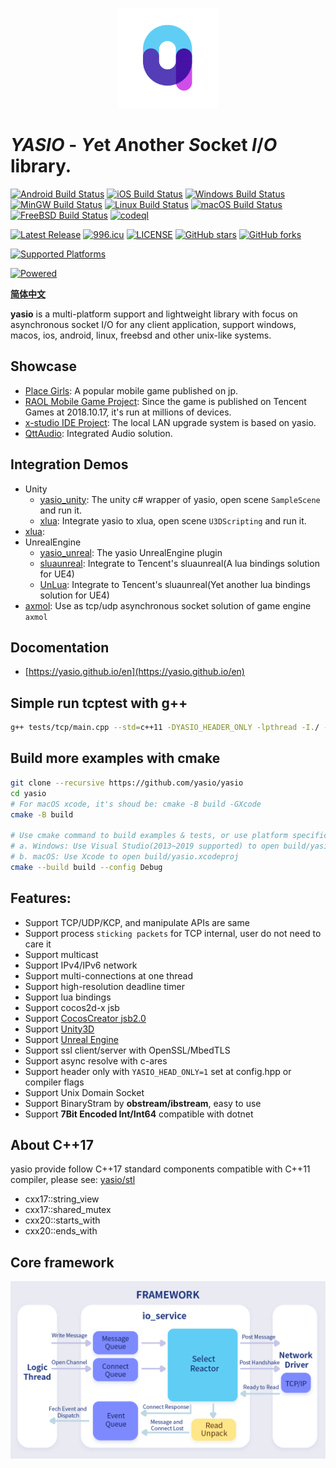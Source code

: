 <p align="center"><a href="https://yasio.github.io/yasio" target="_blank" rel="noopener noreferrer"><img width="160" src="docs/assets/images/logo.png" alt="yasio logo"></a></p>

# *YASIO* - *Y*et *A*nother *S*ocket *I*/*O* library.

[![Android Build Status](https://github.com/yasio/yasio/workflows/android/badge.svg)](https://github.com/yasio/yasio/actions?query=workflow%3Aandroid)
[![iOS Build Status](https://github.com/yasio/yasio/workflows/ios/badge.svg)](https://github.com/yasio/yasio/actions?query=workflow%3Aios)
[![Windows Build Status](https://github.com/yasio/yasio/workflows/windows/badge.svg)](https://github.com/yasio/yasio/actions?query=workflow%3Awindows)
[![MinGW Build Status](https://github.com/yasio/yasio/workflows/mingw/badge.svg)](https://github.com/yasio/yasio/actions?query=workflow%3Amingw)
[![Linux Build Status](https://github.com/yasio/yasio/workflows/linux/badge.svg)](https://github.com/yasio/yasio/actions?query=workflow%3Alinux)
[![macOS Build Status](https://github.com/yasio/yasio/workflows/osx/badge.svg)](https://github.com/yasio/yasio/actions?query=workflow%3Aosx)
[![FreeBSD Build Status](https://github.com/yasio/yasio/workflows/freebsd/badge.svg)](https://github.com/yasio/yasio/actions?query=workflow%3Afreebsd)
[![codeql](https://github.com/yasio/yasio/workflows/codeql/badge.svg)](https://github.com/yasio/yasio/actions?query=workflow%3Acodeql)  

[![Latest Release](https://img.shields.io/github/v/release/yasio/yasio?include_prereleases&label=release)](../../releases/latest)
[![996.icu](https://img.shields.io/badge/link-996.icu-red.svg)](https://996.icu)
[![LICENSE](https://img.shields.io/badge/license-Anti%20996-blue.svg)](https://github.com/yasio/yasio/blob/master/LICENSE)
[![GitHub stars](https://img.shields.io/github/stars/yasio/yasio.svg?label=Stars)](https://github.com/yasio/yasio)
[![GitHub forks](https://img.shields.io/github/forks/yasio/yasio.svg?label=Forks)](https://github.com/yasio/yasio)

[![Supported Platforms](https://img.shields.io/badge/platform-ios%20%7C%20android%20%7C%20osx%20%7C%20windows%20%7C%20linux%20%7C%20freebsd-green.svg?style=flat-square)](https://github.com/yasio/yasio)
  
[![Powered](https://img.shields.io/badge/Powered%20by-C4games%20%7C%20Bytedance-blue.svg)](https://www.bytedance.com/)  
  
**[简体中文](README.md)**
  
**yasio** is a multi-platform support and lightweight library with focus on asynchronous socket I/O for any client application, support windows, macos, ios, android, linux, freebsd and other unix-like systems.

## Showcase
* [Place Girls](http://hcsj.c4connect.co.jp/): A popular mobile game published on jp.
* [RAOL Mobile Game Project](https://hongjing.qq.com/): Since the game is published on Tencent Games at 2018.10.17, it's run at millions of devices.
* [x-studio IDE Project](https://en.x-studio.net/): The local LAN upgrade system is based on yasio.
* [QttAudio](https://www.qttaudio.com/): Integrated Audio solution.

## Integration Demos
* Unity
  - [yasio_unity](https://github.com/yasio/yasio_unity): The unity c# wrapper of yasio, open scene `SampleScene` and run it.
  - [xlua](https://github.com/yasio/xLua): Integrate yasio to xlua, open scene `U3DScripting` and run it.
* [xlua](https://github.com/yasio/xLua): 
* UnrealEngine
  - [yasio_unreal](https://github.com/yasio/yasio_unreal): The yasio UnrealEngine plugin
  - [sluaunreal](https://github.com/yasio/sluaunreal): Integrate to Tencent's sluaunreal(A lua bindings solution for UE4)
  - [UnLua](https://github.com/yasio/UnLua): Integrate to Tencent's sluaunreal(Yet another lua bindings solution for UE4)
* [axmol](https://github.com/axmolengine/axmol): Use as tcp/udp asynchronous socket solution of game engine `axmol`

## Docomentation
* [https://yasio.github.io/en](https://yasio.github.io/en)

## Simple run tcptest with g++
```sh
g++ tests/tcp/main.cpp --std=c++11 -DYASIO_HEADER_ONLY -lpthread -I./ -o tcptest && ./tcptest
```

## Build more examples with cmake
```sh
git clone --recursive https://github.com/yasio/yasio
cd yasio
# For macOS xcode, it's shoud be: cmake -B build -GXcode
cmake -B build

# Use cmake command to build examples & tests, or use platform specific IDE to open yasio project
# a. Windows: Use Visual Studio(2013~2019 supported) to open build/yasio.sln
# b. macOS: Use Xcode to open build/yasio.xcodeproj
cmake --build build --config Debug
```

## Features: 
* Support TCP/UDP/KCP, and manipulate APIs are same
* Support process ```sticking packets``` for TCP internal, user do not need to care it
* Support multicast
* Support IPv4/IPv6 network
* Support multi-connections at one thread
* Support high-resolution deadline timer
* Support lua bindings
* Support cocos2d-x jsb
* Support [CocosCreator jsb2.0](https://github.com/yasio/inettester)
* Support [Unity3D](https://github.com/yasio/yasio_unity)
* Support [Unreal Engine](https://github.com/yasio/yasio_unreal)
* Support ssl client/server with OpenSSL/MbedTLS
* Support async resolve with c-ares
* Support header only with ```YASIO_HEAD_ONLY=1``` set at config.hpp or compiler flags
* Support Unix Domain Socket
* Support BinaryStram by **obstream/ibstream**, easy to use
* Support **7Bit Encoded Int/Int64** compatible with dotnet

## About C++17
yasio provide follow C++17 standard components compatible with C++11 compiler, please see: [yasio/stl](https://github.com/yasio/yasio/tree/dev/yasio/stl)
- cxx17::string_view
- cxx17::shared_mutex
- cxx20::starts_with
- cxx20::ends_with
  
## Core framework
![image](docs/assets/images/framework_en.png)  

